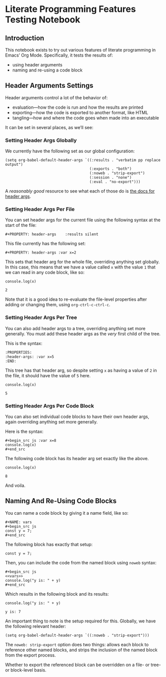 

# Literate Programming Features Testing Notebook


## Introduction

This notebook exists to try out various features of literate programming in Emacs&rsquo; Org Mode. Specifically, it tests the results of:

-   using header arguments
-   naming and re-using a code block


## Header Arguments Settings

Header arguments control a lot of the behavior of:

-   evaluation—how the code is run and how the results are printed
-   exporting—how the code is exported to another format, like HTML
-   tangling—how and where the code goes when made into an executable

It can be set in several places, as we&rsquo;ll see:


### Setting Header Args Globally

We currently have the following set as our global configuration:

    (setq org-babel-default-header-args `((:results . "verbatim pp replace output")
                                          (:exports . "both")
                                          (:noweb . "strip-export")
                                          (:session . "none")
                                          (:eval . "no-export")))

A *reasonably good* resource to see what each of those do is [the docs for header args](https://org-babel.readthedocs.io/en/latest/header-args/).


### Setting Header Args Per File

You can set header args for the current file using the following syntax at the start of the file:

    #+PROPERTY: header-args    :results silent

This file currently has the following set:

    #+PROPERTY: header-args :var x=2

This sets that header arg for the whole file, overriding anything set globally. In this case, this means that we have a value called `x` with the value `1` that we can read in any code block, like so:

    console.log(x)

    2

Note that it is a good idea to re-evaluate the file-level properties after adding or changing them, using `org-ctrl-c-ctrl-c`.


### Setting Header Args Per Tree

You can also add header args to a tree, overriding anything set more generally. You must add these header args as the *very* first child of the tree.

This is the syntax:

    :PROPERTIES:
    :header-args: :var x=5
    :END:

This tree has that header arg, so despite setting `x` as having a value of `2` in the file, it should have the value of `5` here.

    console.log(x)

    5


### Setting Header Args Per Code Block

You can also set individual code blocks to have their own header args, again overriding anything set more generally.

Here is the syntax:

    #+begin_src js :var x=8
    console.log(x)
    #+end_src

The following code block has its header arg set exactly like the above.

    console.log(x)

    8

And voila.


## Naming And Re-Using Code Blocks

You can name a code block by giving it a name field, like so:

    #+NAME: vars
    #+begin_src js
    const y = 7;
    #+end_src

The following block has exactly that setup:

    const y = 7;

Then, you can include the code from the named block using `noweb` syntax:

    #+begin_src js
    <<vars>>
    console.log("y is: " + y)
    #+end_src

Which results in the following block and its results:

    
    console.log("y is: " + y)

    y is: 7

An important thing to note is the setup required for this. Globally, we have the following relevant header:

    (setq org-babel-default-header-args `((:noweb . "strip-export")))

The `noweb: strip-export` option does two things: allows each block to reference other named blocks, and strips the inclusion of the named block from the export process.

Whether to export the referenced block can be overridden on a file- or tree- or block-level basis.

